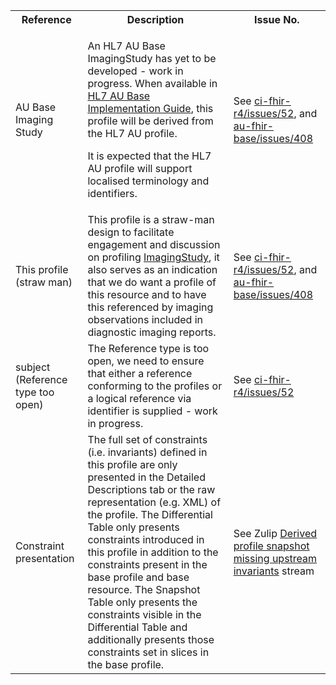 <table class="list" width="100%">
<tbody>
  <tr>
    <th>Reference</th>
    <th>Description</th>
    <th>Issue No.</th>
  </tr>
  <tr>
      <td>AU Base Imaging Study</td>
      <td><p>An HL7 AU Base ImagingStudy has yet to be developed - work in progress. When available in <a href="http://build.fhir.org/ig/hl7au/au-fhir-base/index.html">HL7 AU Base Implementation Guide</a>, this profile will be derived from the HL7 AU profile.</p>
      <p>It is expected that the HL7 AU profile will support localised terminology and identifiers.</p></td>
      <td>See <a href="https://github.com/AuDigitalHealth/ci-fhir-r4/issues/52">ci-fhir-r4/issues/52</a>, and <a href="https://github.com/hl7au/au-fhir-base/issues/408">au-fhir-base/issues/408</a></td>
  </tr>
  <tr>
      <td>This profile (straw man)</td>
      <td>This profile is a straw-man design to facilitate engagement and discussion on profiling <a href="http://hl7.org/fhir/R4/imagingstudy.html">ImagingStudy</a>, it also serves as an indication that we do want a profile of this resource and to have this referenced by imaging observations included in diagnostic imaging reports.</td>
      <td>See <a href="https://github.com/AuDigitalHealth/ci-fhir-r4/issues/52">ci-fhir-r4/issues/52</a>, and <a href="https://github.com/hl7au/au-fhir-base/issues/408">au-fhir-base/issues/408</a></td>
  </tr>
  <tr>
      <td>subject (Reference type too open)</td>
      <td>The Reference type is too open, we need to ensure that either a reference conforming to the profiles or a logical reference via identifier is supplied - work in progress.</td>
      <td>See <a href="https://github.com/AuDigitalHealth/ci-fhir-r4/issues/52">ci-fhir-r4/issues/52</a></td>
  </tr>
  <tr>
      <td>Constraint presentation</td>
      <td>The full set of constraints (i.e. invariants) defined in this profile are only presented in the Detailed Descriptions tab or the raw representation (e.g. XML) of the profile. The Differential Table only presents constraints introduced in this profile in addition to the constraints present in the base profile and base resource. The Snapshot Table only presents the constraints visible in the Differential Table and additionally presents those constraints set in slices in the base profile.</td>
      <td>See Zulip <a href="https://chat.fhir.org/#narrow/stream/179252-IG-creation/topic/Derived.20profile.20snapshot.20missing.20upstream.20invariants">Derived profile snapshot missing upstream invariants</a> stream</td>
  </tr>
 </tbody>
</table>
